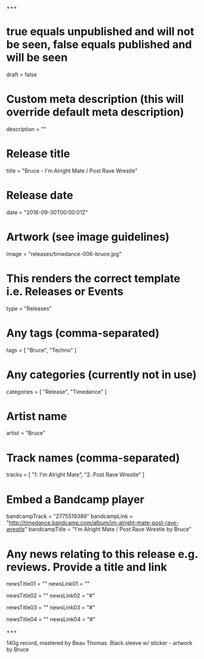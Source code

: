 +++

# true equals unpublished and will not be seen, false equals published and will be seen
draft = false

# Custom meta description (this will override default meta description)
description = ""

# Release title
title = "Bruce - I'm Alright Mate / Post Rave Wrestle"

# Release date
date = "2016-09-30T00:00:01Z"

# Artwork (see image guidelines)
image = "releases/timedance-006-bruce.jpg"

# This renders the correct template i.e. Releases or Events
type = "Releases"

# Any tags (comma-separated)
tags = [ 
	"Bruce", 
	"Techno"
]

# Any categories (currently not in use)
categories = [ 
	"Release", 
	"Timedance" 
]

# Artist name
artist = "Bruce"

# Track names (comma-separated)
tracks = [
	"1. I'm Alright Mate",
	"2. Post Rave Wrestle"
]

# Embed a Bandcamp player
bandcampTrack = "2775519386"
bandcampLink = "http://timedance.bandcamp.com/album/im-alright-mate-post-rave-wrestle"
bandcampTitle = "I&#39;m Alright Mate / Post Rave Wrestle by Bruce"

# Any news relating to this release e.g. reviews. Provide a title and link
newsTitle01 = ""
newsLink01 = ""

newsTitle02 = ""
newsLink02 = "#"

newsTitle03 = ""
newsLink03 = "#"

newsTitle04 = ""
newsLink04 = "#"

+++

<!-- Provide a summary/statement below -->
140g record, mastered by Beau Thomas. Black sleeve w/ sticker - artwork by Bruce
